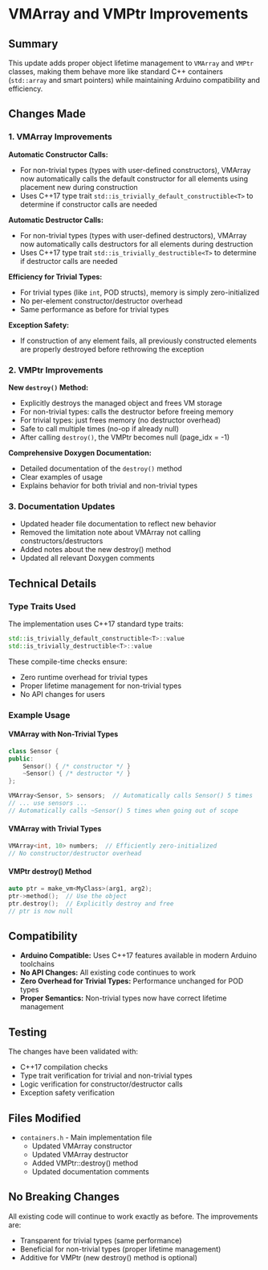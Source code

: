 # VMArray and VMPtr Improvements

## Summary

This update adds proper object lifetime management to `VMArray` and `VMPtr` classes, making them behave more like standard C++ containers (`std::array` and smart pointers) while maintaining Arduino compatibility and efficiency.

## Changes Made

### 1. VMArray Improvements

**Automatic Constructor Calls:**
- For non-trivial types (types with user-defined constructors), VMArray now automatically calls the default constructor for all elements using placement new during construction
- Uses C++17 type trait `std::is_trivially_default_constructible<T>` to determine if constructor calls are needed

**Automatic Destructor Calls:**
- For non-trivial types (types with user-defined destructors), VMArray now automatically calls destructors for all elements during destruction
- Uses C++17 type trait `std::is_trivially_destructible<T>` to determine if destructor calls are needed

**Efficiency for Trivial Types:**
- For trivial types (like `int`, POD structs), memory is simply zero-initialized
- No per-element constructor/destructor overhead
- Same performance as before for trivial types

**Exception Safety:**
- If construction of any element fails, all previously constructed elements are properly destroyed before rethrowing the exception

### 2. VMPtr Improvements

**New `destroy()` Method:**
- Explicitly destroys the managed object and frees VM storage
- For non-trivial types: calls the destructor before freeing memory
- For trivial types: just frees memory (no destructor overhead)
- Safe to call multiple times (no-op if already null)
- After calling `destroy()`, the VMPtr becomes null (page_idx = -1)

**Comprehensive Doxygen Documentation:**
- Detailed documentation of the `destroy()` method
- Clear examples of usage
- Explains behavior for both trivial and non-trivial types

### 3. Documentation Updates

- Updated header file documentation to reflect new behavior
- Removed the limitation note about VMArray not calling constructors/destructors
- Added notes about the new destroy() method
- Updated all relevant Doxygen comments

## Technical Details

### Type Traits Used

The implementation uses C++17 standard type traits:
```cpp
std::is_trivially_default_constructible<T>::value
std::is_trivially_destructible<T>::value
```

These compile-time checks ensure:
- Zero runtime overhead for trivial types
- Proper lifetime management for non-trivial types
- No API changes for users

### Example Usage

#### VMArray with Non-Trivial Types
```cpp
class Sensor {
public:
    Sensor() { /* constructor */ }
    ~Sensor() { /* destructor */ }
};

VMArray<Sensor, 5> sensors;  // Automatically calls Sensor() 5 times
// ... use sensors ...
// Automatically calls ~Sensor() 5 times when going out of scope
```

#### VMArray with Trivial Types
```cpp
VMArray<int, 10> numbers;  // Efficiently zero-initialized
// No constructor/destructor overhead
```

#### VMPtr destroy() Method
```cpp
auto ptr = make_vm<MyClass>(arg1, arg2);
ptr->method();  // Use the object
ptr.destroy();  // Explicitly destroy and free
// ptr is now null
```

## Compatibility

- **Arduino Compatible:** Uses C++17 features available in modern Arduino toolchains
- **No API Changes:** All existing code continues to work
- **Zero Overhead for Trivial Types:** Performance unchanged for POD types
- **Proper Semantics:** Non-trivial types now have correct lifetime management

## Testing

The changes have been validated with:
- C++17 compilation checks
- Type trait verification for trivial and non-trivial types
- Logic verification for constructor/destructor calls
- Exception safety verification

## Files Modified

- `containers.h` - Main implementation file
  - Updated VMArray constructor
  - Updated VMArray destructor
  - Added VMPtr::destroy() method
  - Updated documentation comments

## No Breaking Changes

All existing code will continue to work exactly as before. The improvements are:
- Transparent for trivial types (same performance)
- Beneficial for non-trivial types (proper lifetime management)
- Additive for VMPtr (new destroy() method is optional)
